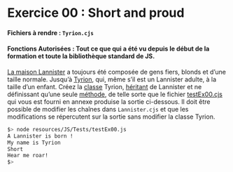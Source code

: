 # Exercice 00 : Short and proud
#### Fichiers à rendre : `Tyrion.cjs`
#### Fonctions Autorisées : Tout ce que qui a été vu depuis le début de la formation et toute la bibliothèque standard de JS.

[La maison Lannister](https://gameofthrones.fandom.com/fr/wiki/Maison_Lannister) a toujours été composée de gens fiers, blonds et d’une taille normale. Jusqu’à [Tyrion](https://gameofthrones.fandom.com/fr/wiki/Tyrion_Lannister), qui, même s’il est un Lannister adulte, à la taille d’un enfant.
Créez la [classe](https://developer.mozilla.org/fr/docs/Web/JavaScript/Reference/Classes) Tyrion, [héritant](https://developer.mozilla.org/fr/docs/Web/JavaScript/Reference/Classes/extends) de Lannister et ne définissant qu’une seule [méthode](https://developer.mozilla.org/fr/docs/Web/JavaScript/Reference/Functions/Method_definitions), de telle sorte que le fichier [testEx00.cjs](../../../../resources/JS/Tests/testEx00.cjs) qui vous est fourni en annexe produise la sortie ci-dessous.
Il doit être possible de modifier les chaînes dans `Lannister.cjs` et que les modifications se répercutent sur la sortie sans modifier la classe Tyrion.

```bash
$> node resources/JS/Tests/testEx00.js
A Lannister is born !
My name is Tyrion
Short
Hear me roar!
$>
```